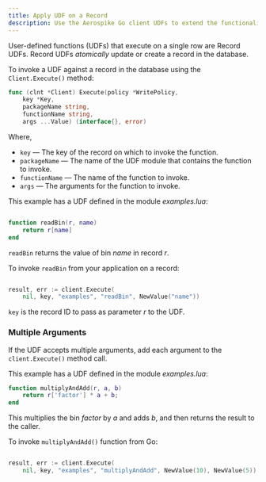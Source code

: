 ```yaml
---
title: Apply UDF on a Record
description: Use the Aerospike Go client UDFs to extend the functionality and performance of the Aerospike database. 
---
```


User-defined functions (UDFs) that execute on a single row are Record UDFs. Record UDFs *atomically* update or create a record in the database. 

To invoke a UDF against a record in the database using the `Client.Execute()` method: 

```go
func (clnt *Client) Execute(policy *WritePolicy, 
    key *Key, 
    packageName string, 
    functionName string, 
    args ...Value) (interface{}, error)
```

Where,

- `key` &mdash; The key of the record on which to invoke the function.
- `packageName` &mdash; The name of the UDF module that contains the function to invoke.
- `functionName` &mdash; The name of the function to invoke. 
- `args` &mdash; The arguments for the function to invoke.

This example has a UDF defined in the module _examples.lua_:

```lua

function readBin(r, name)
    return r[name]
end
```

`readBin` returns the value of bin _name_ in record _r_.

To invoke `readBin` from your application on a record:

```go

result, err := client.Execute(
    nil, key, "examples", "readBin", NewValue("name"))
```

`key` is the record ID to pass as parameter _r_ to the UDF. 

### Multiple Arguments

If the UDF accepts multiple arguments, add each argument to the `client.Execute()` method call.

This example has a UDF defined in the module _examples.lua_:

```lua
function multiplyAndAdd(r, a, b)
    return r['factor'] * a + b;
end
```

This multiplies the bin _factor_ by _a_ and adds _b_, and then returns the result to the caller.

To invoke `multiplyAndAdd()` function from Go:

```go

result, err := client.Execute(
    nil, key, "examples", "multiplyAndAdd", NewValue(10), NewValue(5))
```

